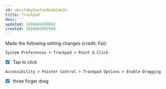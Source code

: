 ```yaml
---
id: w6csldmy2uofae9vob14w3x
title: Trackpad
desc: ''
updated: 1659602458062
created: 1659601997069
---
```


Made the following setting changes (credit: Fai):

`System Preferences > Trackpad > Point & Click`
- [x] Tap to click

` Accessibility > Pointer Control > Trackpad Options > Enable Dragging `
- [x] three finger drag